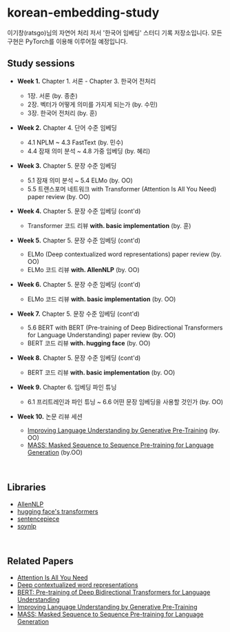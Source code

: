 # korean-embedding-study
이기창(ratsgo)님의 자연어 처리 저서 '한국어 임베딩' 스터디 기록 저장소입니다. 모든 구현은 PyTorch를 이용해 이루어질 예정입니다.
<br/>

## Study sessions
- **Week 1.** Chapter 1. 서론 - Chapter 3. 한국어 전처리
	- 1장. 서론 (by. 종춘)
	- 2장. 벡터가 어떻게 의미를 가지게 되는가 (by. 수민)
	- 3장. 한국어 전처리 (by. 훈)

- **Week 2.** Chapter 4. 단어 수준 임베딩
	- 4.1 NPLM ~ 4.3 FastText (by. 민수)
	- 4.4 잠재 의미 분석 ~ 4.8 가중 임베딩 (by. 혜리)

- **Week 3.** Chapter 5. 문장 수준 임베딩
	- 5.1 잠재 의미 분석 ~ 5.4 ELMo (by. OO)
	- 5.5 트랜스포머 네트워크 with Transformer (Attention Is All You Need) paper review (by. OO)

- **Week 4.** Chapter 5. 문장 수준 임베딩 (cont'd)
	- Transformer 코드 리뷰 **with. basic implementation** (by. 훈)

- **Week 5.** Chapter 5. 문장 수준 임베딩 (cont'd)
	- ELMo (Deep contextualized word representations) paper review (by. OO)
	- ELMo 코드 리뷰 **with. AllenNLP** (by. OO)

- **Week 6.** Chapter 5. 문장 수준 임베딩 (cont'd)
	- ELMo 코드 리뷰 **with. basic implementation** (by. OO)

- **Week 7.** Chapter 5. 문장 수준 임베딩 (cont'd)
	- 5.6 BERT with BERT (Pre-training of Deep Bidirectional Transformers for Language Understanding) paper review (by. OO)
	- BERT 코드 리뷰 **with. hugging face** (by. OO)

- **Week 8.** Chapter 5. 문장 수준 임베딩 (cont'd)
	- BERT 코드 리뷰 **with. basic implementation** (by. OO)

- **Week 9.** Chapter 6. 임베딩 파인 튜닝
	- 6.1 프리트레인과 파인 튜닝 ~ 6.6 어떤 문장 임베딩을 사용할 것인가 (by. OO)

- **Week 10.** 논문 리뷰 세션
	- [Improving Language Understanding by Generative Pre-Training](https://s3-us-west-2.amazonaws.com/openai-assets/research-covers/language-unsupervised/language_understanding_paper.pdf) (by. OO)
	- [MASS: Masked Sequence to Sequence Pre-training for Language Generation](https://arxiv.org/abs/1905.02450) (by.OO)


<br/>

## Libraries
- [AllenNLP](https://github.com/allenai/allennlp)
- [hugging face's transformers](https://github.com/huggingface/transformers)
- [sentencepiece](https://github.com/google/sentencepiece)
- [soynlp](https://github.com/lovit/soynlp)


<br/>

## Related Papers
- [Attention Is All You Need](https://arxiv.org/abs/1706.03762)
- [Deep contextualized word representations](https://arxiv.org/pdf/1802.05365.pdf)
- [BERT: Pre-training of Deep Bidirectional Transformers for Language Understanding](https://arxiv.org/abs/1810.04805)
- [Improving Language Understanding by Generative Pre-Training](https://s3-us-west-2.amazonaws.com/openai-assets/research-covers/language-unsupervised/language_understanding_paper.pdf)
- [MASS: Masked Sequence to Sequence Pre-training for Language Generation](https://arxiv.org/abs/1905.02450)